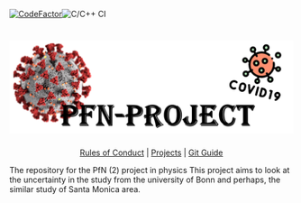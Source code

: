 [![CodeFactor](https://www.codefactor.io/repository/github/metacolon/pfn-project/badge)](https://www.codefactor.io/repository/github/metacolon/pfn-project)![C/C++ CI](https://github.com/MetaColon/PfN-Project/workflows/C/C++%20CI/badge.svg)
<h1 align="center">
  <img src="images/Banner.png" alt="Banner" />
</h1>
<p align="center">
  <a href="https://github.com/MetaColon/PfN-Project/wiki/Rules-of-Conduct">Rules of Conduct</a> |
  <a href="https://github.com/MetaColon/PfN-Project/wiki/Projects">Projects</a> |
  <a href="https://github.com/MetaColon/PfN-Project/wiki/Git-Guide">Git Guide</a>
</p>
The repository for the PfN (2) project in physics
This project aims to look at the uncertainty in the study from the university of Bonn and perhaps, the similar study of Santa Monica area.
